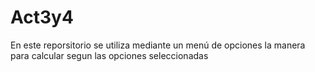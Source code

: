 # Act3y4
En este reporsitorio se utiliza mediante un menú de opciones la manera para calcular segun las opciones seleccionadas 
